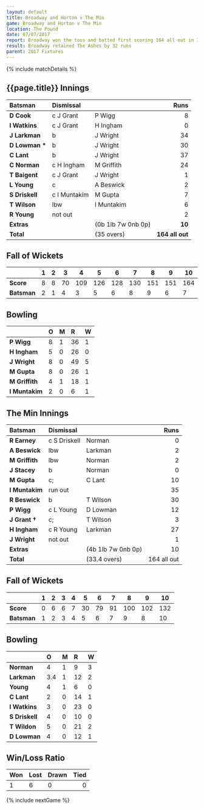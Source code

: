 ```yaml
---
layout: default
title: Broadway and Horton v The Min
game: Broadway and Horton v The Min
location: The Pound
date: 07/07/2017
report: Broadway won the toss and batted first scoring 164 all out in 35 overs. The Min replied with 132 all out in 33.4 overs
result: Broadway retained The Ashes by 32 runs
parent: 2017 Fixtures
---
```


{% include matchDetails %}

## {{page.title}} Innings

| Batsman | Dismissal |  | Runs |
|:---|:---|---|---:|
| **D Cook** | c J Grant | P Wigg | 8 |
| **I Watkins** | c J Grant | H Ingham | 0 |
| **J Larkman** | b | J Wright | 34 |
| **D Lowman  &#42;** | b | J Wright | 30 |
| **C Lant** | b | J Wright | 37 |
| **C Norman** | c H Ingham | M Griffith | 24 |
| **T Baigent** | c J Grant | J Wright | 1 |
| **L Young** | c | A Beswick | 2 |
| **S Driskell** | c I Muntakim | M Gupta | 7 |
| **T Wilson** | lbw | I Muntakim | 6 |
| **R Young** | not out | | 2 |
| **Extras** | | (0b 1lb 7w 0nb 0p) | **10** |
| **Total** | | (35 overs) | **164 all out** |

## Fall of Wickets

| | 1 | 2 | 3 | 4 | 5 | 6 | 7 | 8 | 9 | 10 |
|---|---|---|---|---|---|---|---|---|---|---|
| **Score** | 8 | 8 | 70 | 109 | 126 | 128 | 130 | 151 | 151 | 164 |
| **Batsman** | 2 | 1 | 4 | 3 | 5 | 6 | 8 | 9 | 6 | 7 |

## Bowling

| | O | M | R | W |
|---|:---|:---|:---|:---|
| **P Wigg** | 8 | 1 | 36 | 1 |
| **H Ingham** | 5 | 0 | 26 | 0 |
| **J Wright** | 8 | 0 | 49 | 5 |
| **M Gupta** | 8 | 0 | 26 | 1 |
| **M Griffith** | 4 | 1 | 18 | 1 |
| **I Muntakim** | 2 | 0 | 6 | 1 |

## The Min Innings

| Batsman | Dismissal |  | Runs |
|:---|:---|---|---:|
| **R Earney** | c S Driskell | Norman | 0 |
| **A Beswick** | lbw | Larkman | 2 |
| **M Griffith** | lbw | Norman | 2 |
| **J Stacey** | b | Norman | 0 |
| **M Gupta** | c; | C Lant | 10 |
| **I Muntakim** | run out |  |  35 |
| **R Beswick** |  b | T Wilson | 30 |
| **P Wigg** | c L Young | D Lowman | 12 |
| **J Grant †** | c; | T Wilson | 3 |
| **H Ingham** | c R Young | Larkman | 27 |
| **J Wright** | not out |  |  1 |
| **Extras** |  | (4b 1lb 7w 0nb 0p) | 10 |
| **Total** |  | (33.4 overs) | 164 all out |

## Fall of Wickets

| | 1 | 2 | 3 | 4 | 5 | 6 | 7 | 8 | 9 | 10 |
|---|---|---|---|---|---|---|---|---|---|---|
| **Score** | 0 | 6 | 6 | 7 | 30 | 79 | 91 | 100 | 102 | 132 | 
| **Batsman** | 1 | 2 | 3 | 4 | 5 | 6 | 7 | 9 | 8 | 10 | 

## Bowling

| | O | M | R | W |
|---|:---|:---|:---|:---|
| **Norman** | 4 | 1 | 9 | 3 |
| **Larkman** | 3.4 | 1 | 12 | 2 |
| **Young** | 4 | 1 | 6 | 0 |
| **C Lant** | 2 | 0 | 14 | 1 |
| **I Watkins** | 3 | 0 | 23 | 0 |
| **S Driskell** | 4 | 0 | 10 | 0 |
| **T Wildon** | 5 | 0 | 21 | 2 |
| **D Lowman** | 4 | 0 | 12 | 1 |

## Win/Loss Ratio

| Won | Lost | Drawn | Tied |
|:---|:---|:---|---:|
| 1 | 6 | 0 | 0 |

{% include nextGame %}
